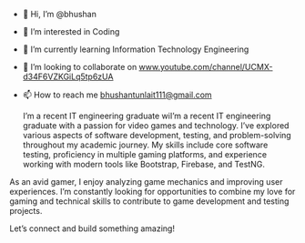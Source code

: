 - 👋 Hi, I’m @bhushan 
- 👀 I’m interested in Coding
- 🌱 I’m currently learning Information Technology Engineering
- 💞️ I’m looking to collaborate on www.youtube.com/channel/UCMX-d34F6VZKGiLq5tp6zUA
- 📫 How to reach me bhushantunlait111@gmail.com

  I’m a recent IT engineering graduate wiI’m a recent IT engineering graduate with a passion for video games and technology. I’ve explored various aspects of software development, testing, and problem-solving throughout my academic journey. My skills include core software testing, proficiency in multiple gaming platforms, and experience working with modern tools like Bootstrap, Firebase, and TestNG.

As an avid gamer, I enjoy analyzing game mechanics and improving user experiences. I’m constantly looking for opportunities to combine my love for gaming and technical skills to contribute to game development and testing projects.

Let’s connect and build something amazing!

<!---
bstbst1/bstbst1 is a ✨ special ✨ repository because its `README.md` (this file) appears on your GitHub profile.
You can click the Preview link to take a look at your changes.
--->
